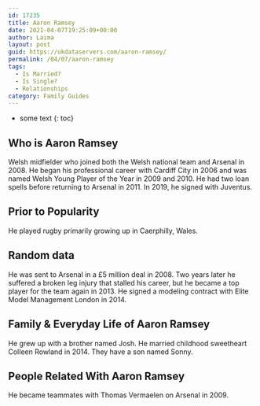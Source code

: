 ```yaml
---
id: 17235
title: Aaron Ramsey
date: 2021-04-07T19:25:09+00:00
author: Laima
layout: post
guid: https://ukdataservers.com/aaron-ramsey/
permalink: /04/07/aaron-ramsey
tags:
  - Is Married?
  - Is Single?
  - Relationships
category: Family Guides
---
```


* some text
{: toc}


## Who is Aaron Ramsey
                  
                  
                  
Welsh midfielder who joined both the Welsh national team and Arsenal in 2008. He began his professional career with Cardiff City in 2006 and was named Welsh Young Player of the Year in 2009 and 2010. He had two loan spells before returning to Arsenal in 2011. In 2019, he signed with Juventus.
                  
              
            
              
            
                
                
                
## Prior to Popularity
                  
                  
                  
He played rugby primarily growing up in Caerphilly, Wales.
                  
              
            
              
            
                
                
                
## Random data
                  
                  
                  
He was sent to Arsenal in a £5 million deal in 2008. Two years later he suffered a broken leg injury that stalled his career, but he became a top player for the team again in 2013. He signed a modeling contract with Elite Model Management London in 2014.
                  
              
            
              
            
                
                
                
## Family & Everyday Life of Aaron Ramsey
                  
                  
                  
He grew up with a brother named Josh. He married childhood sweetheart Colleen Rowland in 2014. They have a son named Sonny.
                  
              
            
              
            
                
                
                
## People Related With Aaron Ramsey
                  
                  
                  
He became teammates with Thomas Vermaelen on Arsenal in 2009.
                  
              
            
              
            
                
              
            
              
              
            
            
              
            
          
          
          